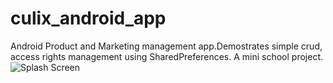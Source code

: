 # culix_android_app
Android Product and Marketing management app.Demostrates simple crud, access rights management using SharedPreferences. A mini school project.
![Splash Screen](/assets/splash_screeen.png)
